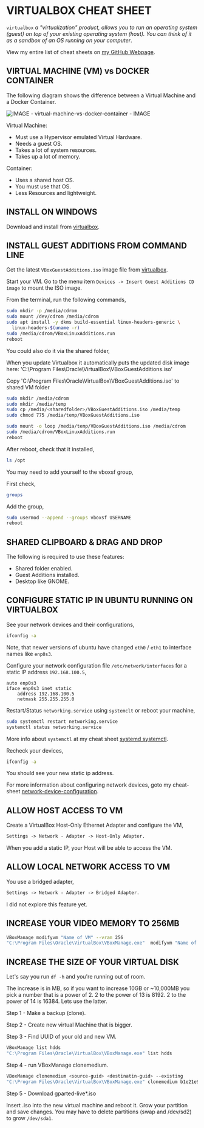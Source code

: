 # VIRTUALBOX CHEAT SHEET

`virtualbox` _a "virtualization" product, allows you to
run an operating system (guest) on top of your existing
operating system (host).  You can think of it as a sandbox of an OS
running on your computer_.

View my entire list of cheat sheets on
[my GitHub Webpage](https://jeffdecola.github.io/my-cheat-sheets/).

## VIRTUAL MACHINE (VM) vs DOCKER CONTAINER

The following diagram shows the difference between a Virtual Machine
and a Docker Container.

![IMAGE - virtual-machine-vs-docker-container - IMAGE](../../../docs/pics/virtual-machine-vs-docker-container.jpg)

Virtual Machine:

* Must use a Hypervisor emulated Virtual Hardware.
* Needs a guest OS.
* Takes a lot of system resources.
* Takes up a lot of memory.

Container:

* Uses a shared host OS.
* You must use that OS.
* Less Resources and lightweight.

## INSTALL ON WINDOWS

Download and install from [virtualbox](https://www.virtualbox.org/).

## INSTALL GUEST ADDITIONS FROM COMMAND LINE

Get the latest `VBoxGuestAdditions.iso` image file from
[virtualbox](http://download.virtualbox.org/virtualbox).

Start your VM.  Go to the menu item
`Devices -> Insert Guest Additions CD image`
to mount the ISO image.

From the terminal, run the following commands,

```bash
sudo mkdir -p /media/cdrom
sudo mount /dev/cdrom /media/cdrom
sudo apt install -y dkms build-essential linux-headers-generic \
  linux-headers-$(uname -r)
sudo /media/cdrom/VBoxLinuxAdditions.run
reboot
```

You could also do it via the shared folder,

When you update Virtualbox it automatically puts the updated disk image here:
'C:\Program Files\Oracle\VirtualBox\VBoxGuestAdditions.iso'

Copy 'C:\Program Files\Oracle\VirtualBox\VBoxGuestAdditions.iso' to shared
VM folder

```bash
sudo mkdir /media/cdrom
sudo mkdir /media/temp
sudo cp /media/<sharedfolder>/VBoxGuestAdditions.iso /media/temp
sudo chmod 775 /media/temp/VBoxGuestAdditions.iso

sudo mount -o loop /media/temp/VBoxGuestAdditions.iso /media/cdrom
sudo /media/cdrom/VBoxLinuxAdditions.run
reboot
```

After reboot, check that it installed,

```bash
ls /opt
```

You may need to add yourself to the vboxsf group,

First check,

```bash
groups
```

Add the group,

```bash
sudo usermod --append --groups vboxsf USERNAME
reboot
```

## SHARED CLIPBOARD & DRAG AND DROP

The following is required to use these features:

* Shared folder enabled.
* Guest Additions installed.
* Desktop like GNOME.

## CONFIGURE STATIC IP IN UBUNTU RUNNING ON VIRTUALBOX

See your network devices and their configurations,

```bash
ifconfig -a
```

Note, that newer versions of ubuntu have changed `eth0` / `eth1`
to interface names like `enp0s3`.

Configure your network configuration file
 `/etc/network/interfaces` for a static IP address `192.168.100.5`,

```text
auto enp0s3
iface enp0s3 inet static
    address 192.168.100.5
    netmask 255.255.255.0
```

Restart/Status `networking.service` using `systemclt`
or reboot your machine,

```bash
sudo systemctl restart networking.service
systemctl status networking.service
```

More info about `systemctl` at my cheat sheet
[systemd systemctl](https://github.com/JeffDeCola/my-cheat-sheets/tree/master/software/development/operating-systems/linux/systemd-systemctl-cheat-sheet).

Recheck your devices,

```bash
ifconfig -a
```

You should see your new static ip address.

For more information about configuring network devices, goto my cheat-sheet
[network-device-configuration](https://github.com/JeffDeCola/my-cheat-sheets/tree/master/software/development/operating-systems/linux/network-device-configuration-cheat-sheet).

## ALLOW HOST ACCESS TO VM

Create a VirtualBox Host-Only Ethernet Adapter and configure
the VM,

```txt
Settings -> Network - Adapter -> Host-Only Adapter.
```

When you add a static IP, your Host will be able to access the VM.

## ALLOW LOCAL NETWORK ACCESS TO VM

You use a bridged adapter,

```txt
Settings -> Network - Adapter -> Bridged Adapter.
```

I did not explore this feature yet.

## INCREASE YOUR VIDEO MEMORY TO 256MB

```bash
VBoxManage modifyvm "Name of VM" --vram 256
"C:\Program Files\Oracle\VirtualBox\VBoxManage.exe"  modifyvm "Name of VM" --vram 256
```

## INCREASE THE SIZE OF YOUR VIRTUAL DISK

Let's say you run `df -h` and you're running out of room.

The increase is in MB, so if you want to increase 10GB or ~10,000MB
you pick a number that is a power of 2. 2 to the power of 13 is 8192.
2 to the power of 14 is 16384.  Lets use the latter.

Step 1 - Make a backup (clone).

Step 2 - Create new virtual Machine that is bigger.

Step 3 - Find UUID of your old and new VM.

```bash
VBoxManage list hdds
"C:\Program Files\Oracle\VirtualBox\VBoxManage.exe" list hdds
```

Step 4 - run VBoxManage clonemedium.

```bash
VBoxManage clonemedium <source-guid> <destinatin-guid> --existing
"C:\Program Files\Oracle\VirtualBox\VBoxManage.exe" clonemedium b1e21e90-xxx 391354e8-xxx --existing
```

Step 5 - Download gparted-live*.iso

Insert .iso into the new virtual machine and reboot it.
Grow your partition and save changes.
You may have to delete partitions (swap and /dev/sd2) to grow `/dev/sda1`.
